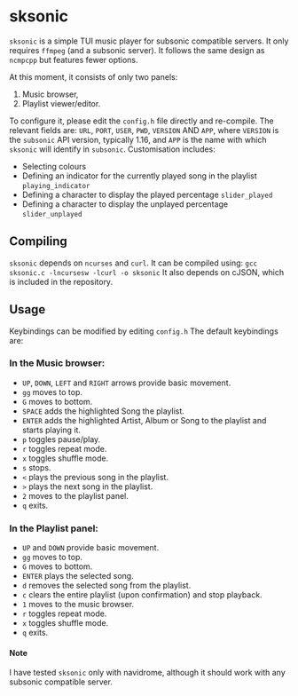 # sksonic

`sksonic` is a simple TUI music player for subsonic compatible servers.
It only requires `ffmpeg` (and a subsonic server).
It follows the same design as `ncmpcpp` but features fewer options.

At this moment, it consists of only two panels:
1. Music browser,
2. Playlist viewer/editor.

To configure it, please edit the `config.h` file directly and re-compile.
The relevant fields are:
`URL`, `PORT`, `USER`, `PWD`, `VERSION` AND `APP`, where `VERSION` is the `subsonic` API version, typically 1.16, and `APP` is the name with which `sksonic` will identify in `subsonic`.
Customisation includes:
- Selecting colours
- Defining an indicator for the currently played song in the playlist `playing_indicator`
- Defining a character to display the played percentage `slider_played`
- Defining a character to display the unplayed percentage `slider_unplayed`


## Compiling
`sksonic` depends on `ncurses` and `curl`.
It can be compiled using: `gcc sksonic.c -lncursesw -lcurl -o sksonic`
It also depends on cJSON, which is included in the repository.

## Usage
Keybindings can be modified by editing `config.h`
The default keybindings are:
### In the Music browser:
- `UP`, `DOWN`, `LEFT` and `RIGHT` arrows provide basic movement.
- `gg` moves to top.
- `G` moves to bottom.
- `SPACE` adds the highlighted Song the playlist.
- `ENTER` adds the highlighted Artist, Album or Song to the playlist and starts playing it.
- `p` toggles pause/play.
- `r` toggles repeat mode.
- `x` toggles shuffle mode.
- `s` stops.
- `<` plays the previous song in the playlist.
- `>` plays the next song in the playlist.
- `2` moves to the playlist panel.
- `q` exits.

### In the Playlist panel:
- `UP` and `DOWN` provide basic movement.
- `gg` moves to top.
- `G` moves to bottom.
- `ENTER` plays the selected song.
- `d` removes the selected song from the playlist.
- `c` clears the entire playlist (upon confirmation) and stop playback.
- `1` moves to the music browser.
- `r` toggles repeat mode.
- `x` toggles shuffle mode.
- `q` exits.

#### Note
I have tested `sksonic` only with navidrome, although it should work with any subsonic compatible server.
